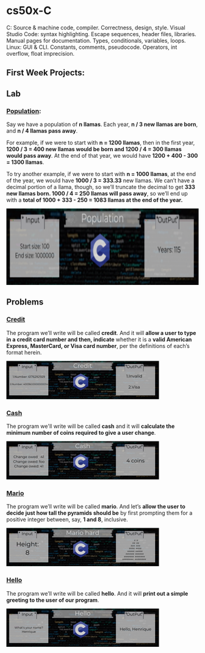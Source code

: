 # cs50x-C
C: Source &amp; machine code, compiler. Correctness, design, style. Visual Studio Code: syntax highlighting. Escape sequences, header files, libraries. Manual pages for documentation. Types, conditionals, variables, loops. Linux: GUI &amp; CLI. Constants, comments, pseudocode. Operators, int overflow, float imprecision.


## First Week Projects:

## Lab

### [Population](https://github.com/Henalecam/cs50x-C/tree/main/population):
Say we have a population of **n llamas**. Each year, **n / 3 new llamas are born**, and **n / 4 llamas pass away**.

For example, if we were to start with **n = 1200 llamas**, then in the first year, **1200 / 3 = 400 new llamas would be born and 1200 / 4 = 300 llamas would pass away**. At the end of that year, we would have **1200 + 400 - 300 = 1300 llamas**.

To try another example, if we were to start with **n = 1000 llamas**, at the end of the year, we would have **1000 / 3 = 333.33** new llamas. We can’t have a decimal portion of a llama, though, so we’ll truncate the decimal to get **333 new llamas born. 1000 / 4 = 250 llamas will pass away**, so we’ll end up with a **total of 1000 + 333 - 250 = 1083 llamas at the end of the year.**

<img src="./git-content/Population.png" alt="input and output of population program" style="width: 800px; height: 200px;">

## Problems

### [Credit](https://github.com/Henalecam/cs50x-C/tree/main/credit)
The program we’ll write will be called **credit**. And it will **allow a user to type in a credit card number and then, indicate** whether it is a **valid American Express, MasterCard, or Visa card number**, per the definitions of each’s format herein.

![image showing input and the output of the credit program](./git-content/Credit.png)


###  [Cash](https://github.com/Henalecam/cs50x-C/tree/main/cash)
The program we'll write will be called **cash** and it will **calculate the minimum number of coins required to give a user change**.

![image showing input and the output of the cash program](./git-content/Cash.png)

### [Mario](https://github.com/Henalecam/cs50x-C/tree/main/mario-more)
The program we’ll write will be called **mario**. And let’s **allow the user to decide just how tall the pyramids should be** by first prompting them for a positive integer between, say, **1 and 8**, inclusive.

![image showing input and the output of the mario program](./git-content/Mario.png)

### [Hello](https://github.com/Henalecam/cs50x-C/tree/main/hello)

The program we’ll write will be called **hello**. And it will **print out a simple greeting to the user of our program**.

![image showing input and the output of the hello program](./git-content/Hello.png)